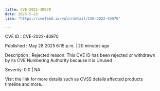 ```yaml
---
title: CVE-2022-40970
date: 2025-5-28
lien: "https://cvefeed.io/vuln/detail/CVE-2022-40970"

---
```


CVE ID : CVE-2022-40970

Published :  May 28
2025
6:15 p.m. | 20 minutes ago

Description : Rejected reason: This CVE ID has been rejected or withdrawn by its CVE Numbering Authority because it is Unused

Severity: 0.0 | NA

Visit the link for more details
such as CVSS details
affected products
timeline
and more...
